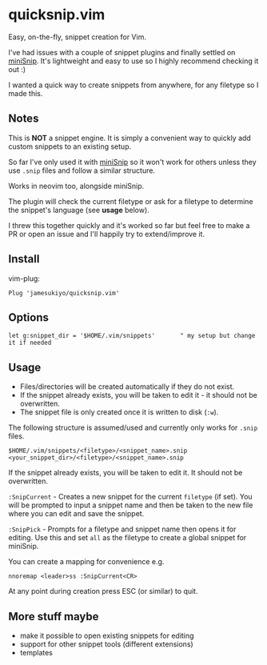 # quicksnip.vim

Easy, on-the-fly, snippet creation for Vim.

I've had issues with a couple of snippet plugins and finally settled on [miniSnip](https://github.com/Jorenar/miniSnip). It's lightweight and easy to use so I highly recommend checking it out :)

I wanted a quick way to create snippets from anywhere, for any filetype so I made this.

## Notes

This is **NOT** a snippet engine. It is simply a convenient way to quickly add custom snippets to an existing setup.

So far I've only used it with [miniSnip](https://github.com/Jorenar/miniSnip) so it won't work for others unless they use `.snip` files and follow a similar structure.

Works in neovim too, alongside miniSnip.

The plugin will check the current filetype or ask for a filetype to determine the snippet's language (see **usage** below).

I threw this together quickly and it's worked so far but feel free to make a PR or open an issue and I'll happily try to extend/improve it.

## Install
vim-plug:
```
Plug 'jamesukiyo/quicksnip.vim'
```

## Options
```
let g:snippet_dir = '$HOME/.vim/snippets'       " my setup but change it if needed
```

## Usage
- Files/directories will be created automatically if they do not exist.
- If the snippet already exists, you will be taken to edit it - it should not be overwritten.
- The snippet file is only created once it is written to disk (`:w`).

The following structure is assumed/used and currently only works for `.snip` files.
```
$HOME/.vim/snippets/<filetype>/<snippet_name>.snip
<your_snippet_dir>/<filetype>/<snippet_name>.snip
```
If the snippet already exists, you will be taken to edit it. It should not be overwritten.

`:SnipCurrent` - Creates a new snippet for the current `filetype` (if set). You will be prompted to input a snippet name and then be taken to the new file where you can edit and save the snippet.

`:SnipPick` - Prompts for a filetype and snippet name then opens it for editing. Use this and set `all` as the filetype to create a global snippet for miniSnip.

You can create a mapping for convenience e.g.
```
nnoremap <leader>ss :SnipCurrent<CR>
```

At any point during creation press ESC (or similar) to quit.

## More stuff maybe
- make it possible to open existing snippets for editing
- support for other snippet tools (different extensions)
- templates

